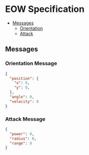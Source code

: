 EOW Specification
=================

* [Messages](messages)
  * [Orientation](orientation-message)
  * [Attack](attack-message)

Messages
-------

### Orientation Message

```json
{
  "position": {
    "x": 0,
    "y": 0,
  },
  "angle": 0,
  "velocity": 0
}
```

### Attack Message

```json
{
  "power": 0,
  "radius": 0,
  "range": 0
}
```
